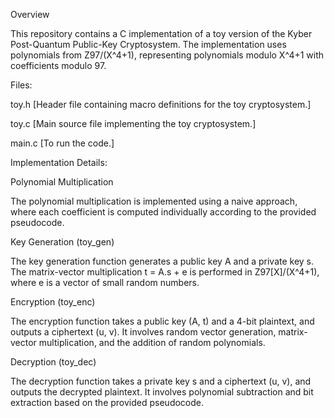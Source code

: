 Overview

This repository contains a C implementation of a toy version of the Kyber Post-Quantum Public-Key Cryptosystem. The implementation uses polynomials from Z97/(X^4+1), representing polynomials modulo X^4+1 with coefficients modulo 97.

Files:

toy.h [Header file containing macro definitions for the toy cryptosystem.]

toy.c [Main source file implementing the toy cryptosystem.]

main.c [To run the code.]

Implementation Details:

Polynomial Multiplication

The polynomial multiplication is implemented using a naive approach, where each coefficient is computed individually according to the provided pseudocode.

Key Generation (toy_gen)

The key generation function generates a public key A and a private key s. The matrix-vector multiplication t = A.s + e is performed in Z97[X]/(X^4+1), where e is a vector of small random numbers.

Encryption (toy_enc)

The encryption function takes a public key (A, t) and a 4-bit plaintext, and outputs a ciphertext (u, v). It involves random vector generation, matrix-vector multiplication, and the addition of random polynomials.

Decryption (toy_dec)

The decryption function takes a private key s and a ciphertext (u, v), and outputs the decrypted plaintext. It involves polynomial subtraction and bit extraction based on the provided pseudocode.
